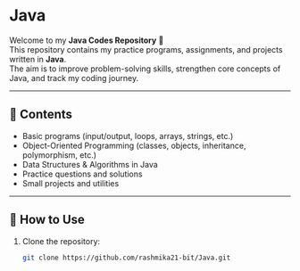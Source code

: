 # Java

Welcome to my **Java Codes Repository** 🎉  
This repository contains my practice programs, assignments, and projects written in **Java**.  
The aim is to improve problem-solving skills, strengthen core concepts of Java, and track my coding journey.  

---

## 📂 Contents
- Basic programs (input/output, loops, arrays, strings, etc.)
- Object-Oriented Programming (classes, objects, inheritance, polymorphism, etc.)
- Data Structures & Algorithms in Java
- Practice questions and solutions
- Small projects and utilities

---

## 🚀 How to Use
1. Clone the repository:
   ```bash
   git clone https://github.com/rashmika21-bit/Java.git
